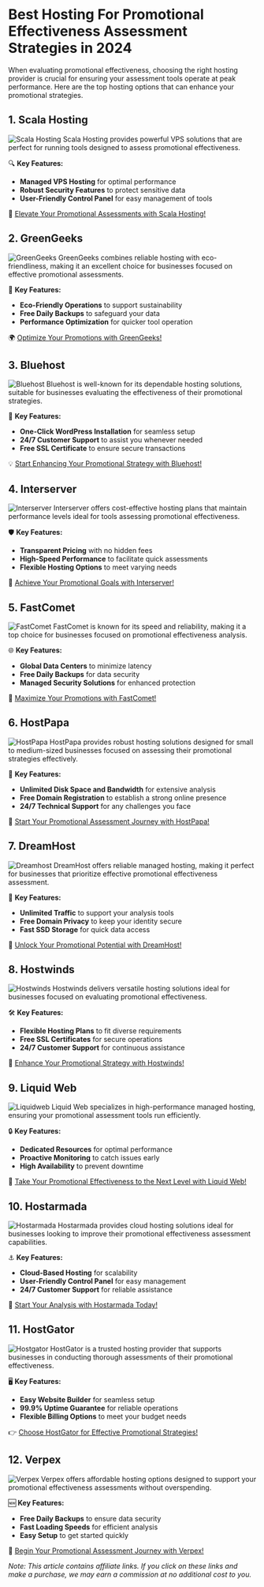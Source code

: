 # Best Hosting For Promotional Effectiveness Assessment Strategies in 2024

When evaluating promotional effectiveness, choosing the right hosting provider is crucial for ensuring your assessment tools operate at peak performance. Here are the top hosting options that can enhance your promotional strategies.

## 1. **Scala Hosting**

![Scala Hosting](https://i.imgur.com/uJ5JIK3.png "Scala Web Hosting")
Scala Hosting provides powerful VPS solutions that are perfect for running tools designed to assess promotional effectiveness.

🔍 **Key Features:**
- **Managed VPS Hosting** for optimal performance
- **Robust Security Features** to protect sensitive data
- **User-Friendly Control Panel** for easy management of tools

🚀 [Elevate Your Promotional Assessments with Scala Hosting!](https://snipitx.com/scala-jy)

## 2. **GreenGeeks**

![GreenGeeks](https://i.imgur.com/eEwuntu.jpg "GreenGeeks Hosting")
GreenGeeks combines reliable hosting with eco-friendliness, making it an excellent choice for businesses focused on effective promotional assessments.

🌿 **Key Features:**
- **Eco-Friendly Operations** to support sustainability
- **Free Daily Backups** to safeguard your data
- **Performance Optimization** for quicker tool operation

🌍 [Optimize Your Promotions with GreenGeeks!](https://snipitx.com/greengeeks-jy)

## 3. **Bluehost**

![Bluehost](https://i.imgur.com/PasFF9E.jpeg "Bluehost Hosting")
Bluehost is well-known for its dependable hosting solutions, suitable for businesses evaluating the effectiveness of their promotional strategies.

🔑 **Key Features:**
- **One-Click WordPress Installation** for seamless setup
- **24/7 Customer Support** to assist you whenever needed
- **Free SSL Certificate** to ensure secure transactions

💡 [Start Enhancing Your Promotional Strategy with Bluehost!](https://snipitx.com/bluehost-jy)

## 4. **Interserver**

![Interserver](https://i.imgur.com/OM5dOEW.jpeg "Interserver Hosting")
Interserver offers cost-effective hosting plans that maintain performance levels ideal for tools assessing promotional effectiveness.

🛡️ **Key Features:**
- **Transparent Pricing** with no hidden fees
- **High-Speed Performance** to facilitate quick assessments
- **Flexible Hosting Options** to meet varying needs

💸 [Achieve Your Promotional Goals with Interserver!](https://snipitx.com/interserver-jy)

## 5. **FastComet**

![FastComet](https://i.imgur.com/7qgXuWp.png "FastComet Hosting")
FastComet is known for its speed and reliability, making it a top choice for businesses focused on promotional effectiveness analysis.

🌐 **Key Features:**
- **Global Data Centers** to minimize latency
- **Free Daily Backups** for data security
- **Managed Security Solutions** for enhanced protection

🚀 [Maximize Your Promotions with FastComet!](https://snipitx.com/fastcomet-jy)

## 6. **HostPapa**

![HostPapa](https://i.imgur.com/ouDTkvl.jpeg "HostPapa Hosting")
HostPapa provides robust hosting solutions designed for small to medium-sized businesses focused on assessing their promotional strategies effectively.

🔧 **Key Features:**
- **Unlimited Disk Space and Bandwidth** for extensive analysis
- **Free Domain Registration** to establish a strong online presence
- **24/7 Technical Support** for any challenges you face

🌈 [Start Your Promotional Assessment Journey with HostPapa!](https://snipitx.com/hostpapa-jy)

## 7. **DreamHost**

![Dreamhost](https://i.imgur.com/rXIg8ip.jpeg "Dreamhost Hosting")
DreamHost offers reliable managed hosting, making it perfect for businesses that prioritize effective promotional effectiveness assessment.

💼 **Key Features:**
- **Unlimited Traffic** to support your analysis tools
- **Free Domain Privacy** to keep your identity secure
- **Fast SSD Storage** for quick data access

🚀 [Unlock Your Promotional Potential with DreamHost!](https://snipitx.com/dreamhost-jy)

## 8. **Hostwinds**

![Hostwinds](https://i.imgur.com/53aSNXx.jpeg "Hostwinds Hosting")
Hostwinds delivers versatile hosting solutions ideal for businesses focused on evaluating promotional effectiveness.

🛠️ **Key Features:**
- **Flexible Hosting Plans** to fit diverse requirements
- **Free SSL Certificates** for secure operations
- **24/7 Customer Support** for continuous assistance

🌟 [Enhance Your Promotional Strategy with Hostwinds!](https://snipitx.com/hostwinds-jy)

## 9. **Liquid Web**

![Liquidweb](https://i.imgur.com/4IvT9SC.jpeg "Liquidweb Hosting")
Liquid Web specializes in high-performance managed hosting, ensuring your promotional assessment tools run efficiently.

🔒 **Key Features:**
- **Dedicated Resources** for optimal performance
- **Proactive Monitoring** to catch issues early
- **High Availability** to prevent downtime

🚀 [Take Your Promotional Effectiveness to the Next Level with Liquid Web!](https://snipitx.com/liquidweb-jy)

## 10. **Hostarmada**

![Hostarmada](https://i.imgur.com/KFbdf3o.jpeg "Hostarmada Hosting")
Hostarmada provides cloud hosting solutions ideal for businesses looking to improve their promotional effectiveness assessment capabilities.

⚓ **Key Features:**
- **Cloud-Based Hosting** for scalability
- **User-Friendly Control Panel** for easy management
- **24/7 Customer Support** for reliable assistance

🌈 [Start Your Analysis with Hostarmada Today!](https://snipitx.com/hostarmada-jy)

## 11. **HostGator**

![Hostgator](https://i.imgur.com/BcVkH57.jpeg "Hostgator Hosting")
HostGator is a trusted hosting provider that supports businesses in conducting thorough assessments of their promotional effectiveness.

🖥️ **Key Features:**
- **Easy Website Builder** for seamless setup
- **99.9% Uptime Guarantee** for reliable operations
- **Flexible Billing Options** to meet your budget needs

👉 [Choose HostGator for Effective Promotional Strategies!](https://snipitx.com/hostgator-jy)

## 12. **Verpex**

![Verpex](https://i.imgur.com/6x5LhiS.jpeg "Verpex Hosting")
Verpex offers affordable hosting options designed to support your promotional effectiveness assessments without overspending.

🆕 **Key Features:**
- **Free Daily Backups** to ensure data security
- **Fast Loading Speeds** for efficient analysis
- **Easy Setup** to get started quickly

🌟 [Begin Your Promotional Assessment Journey with Verpex!](https://snipitx.com/verpex-jy)

*Note: This article contains affiliate links. If you click on these links and make a purchase, we may earn a commission at no additional cost to you.*
